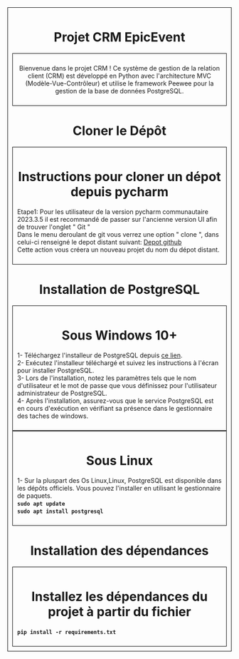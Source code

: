 <div style="border: 1px solid black; padding: 10px;">

<div align="center">
  <h1><strong>Projet CRM EpicEvent</strong></h1>
</div>

<div align="center" style="border: 1px solid black; padding: 10px;">
  <p>
    Bienvenue dans le projet CRM ! Ce système de gestion de la relation client (CRM)
    est développé en Python avec l'architecture MVC (Modèle-Vue-Contrôleur) et utilise
    le framework Peewee pour la gestion de la base de données PostgreSQL.
  </p>
</div>

<div align="center">
  <h1><strong>Cloner le Dépôt</strong></h1>
</div>

<div align="center" style="border: 1px solid black; padding: 10px;">
    <h1>Instructions pour cloner un dépot depuis pycharm</h1>
    <ul style="list-style-type: none; padding: 0; text-align: left;">
        <li>Etape1: Pour les utilisateur de la version pycharm communautaire
        2023.3.5 il est recommandé de passer sur l'ancienne version UI
        afin de trouver l'onglet " Git " 
        </li>
        <li>
        Dans le menu deroulant de git vous verrez une option " clone ", dans celui-ci renseigné le depot distant suivant: <a href="https://github.com/Saurelien/OPC_P12_CRM.git">Depot github</a></a>
        </li>
        <li>
        Cette action vous créera un nouveau projet du nom du dépot distant.
        </li>
    </ul>
</div>


<div align="center">
  <h1><strong>Installation de PostgreSQL</strong></h1>
</div>

<div align="center" style="border: 1px solid black; padding: 10px;">
    <h1>Sous Windows 10+</h1>
    <ul style="list-style-type: none; padding: 0; text-align: left;">
        <li>1- Téléchargez l'installeur de PostgreSQL depuis <a href="https://www.postgresql.org/download/windows/">ce lien</a>.</li>
        <li>2- Exécutez l'installeur téléchargé et suivez les instructions à l'écran pour installer PostgreSQL.</li>
        <li>3- Lors de l'installation, notez les paramètres tels que le nom d'utilisateur et le mot de passe que vous définissez pour l'utilisateur administrateur de PostgreSQL. </li>
        <li>4- Après l'installation, assurez-vous que le service PostgreSQL est en cours d'exécution en vérifiant sa présence dans le gestionnaire des taches de windows.</li>
    </ul>
</div>
<div align="center" style="border: 1px solid black; padding: 10px;">
    <h1>Sous Linux</h1>
    <ul style="list-style-type: none; padding: 0; text-align: left;">
        <li>1- Sur la pluspart des Os Linux,Linux, PostgreSQL est disponible dans les dépôts officiels. Vous pouvez l'installer en utilisant le gestionnaire de paquets.</li>
        <li><code style="font-weight: bold;">sudo apt update</code></li>
        <li><code style="font-weight: bold;">sudo apt install postgresql</code></li>
    </ul>
</div>

<div align="center">
  <h1><strong>Installation des dépendances</strong></h1>
</div>

<div align="center" style="border: 1px solid black; padding: 10px;">
    <h1>Installez les dépendances du projet à partir du fichier </h1>
    <ul style="list-style-type: none; padding: 0; text-align: left;">
        <li><code style="font-weight: bold;">pip install -r requirements.txt</code></li>
    </ul>
</div>